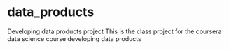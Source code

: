 # data_products
Developing data products project 
This is the class project for the coursera data science course developing data products
